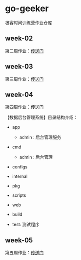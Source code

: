 # go-geeker

极客时间训练营作业仓库

## week-02

第二周作业：[传送门](week-02/main.go)

## week-03

第三周作业：[传送门](week-03/server.go)

## week-04

第四周作业：[传送门](week-04)

【数据后台管理系统】目录结构介绍：
- app
  - admin : 后台管理服务
- cmd
  - admin : 后台管理
- configs 
- internal

- pkg

- scripts

- web

- build
- test: 测试程序

## week-05

第五周作业：[传送门](week-05/rolling_num.go)